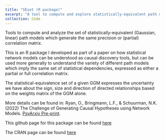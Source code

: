 ```yaml
---
title: "SEset (R package)"
excerpt: "A tool to compute and explore statistically-equivalent path models based on GGMs. CRAN: <https://cran.r-project.org/web/packages/SEset/">
collection: Code
---
```


Tools to compute and analyze the set of statistically-equivalent (Gaussian, linear) path models which generate the same precision or (partial) correlation matrix.

This is an R package I developed as part of a paper on how statistical network models can be understood as causal discovery tools, but can be used more generally to understand the variety of different path models which imply the same set of statistical dependencies, expressed as either a partial or full correlation matrix. 

The statistical-equivalence set of a given GGM expresses the uncertainty we have about the sign, size and direction of directed relationships based on the weights matrix of the GGM alone.

More details can be found in: Ryan, O., Bringmann, L.F., & Schuurman, N.K. (2022) The Challenge of Generating Causal Hypotheses using Network Models. [PsyArxiv Pre-print](https://psyarxiv.com/ryg69/).

This github page for this package can be found [here](https://github.com/ryanoisin/SEset) 

The CRAN page can be found [here](https://cran.r-project.org/web/packages/SEset/)

